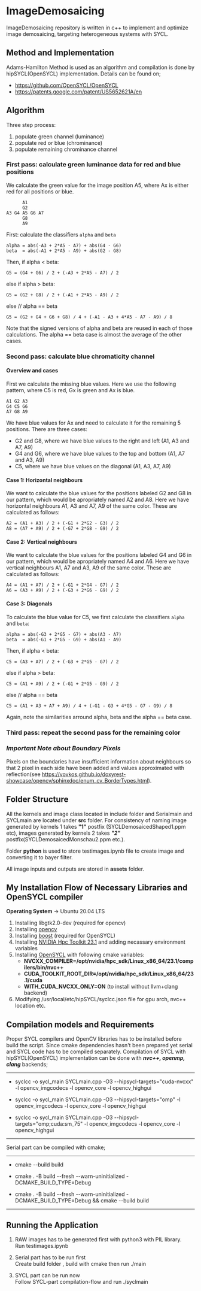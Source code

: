 # ImageDemosaicing

ImageDemosaicing repository is written in c++ to implement and optimize image demosaicing, targeting heterogeneous systems with SYCL. 


## Method and Implementation
Adams-Hamilton Method is used as an algorithm and compilation is done by hipSYCL(OpenSYCL) implementation. Details can be found on;
- https://github.com/OpenSYCL/OpenSYCL
- https://patents.google.com/patent/US5652621A/en

## Algorithm
Three step process:
 1. populate green channel (luminance)
 2. populate red or blue (chrominance)
 3. populate remaining chrominance channel

### First pass: calculate green luminance data for red and blue positions

We calculate the green value for the image position A5, where Ax is either red for all positions or blue.

```
      A1
      G2
A3 G4 A5 G6 A7
      G8
      A9
```

First: calculate the classifiers `alpha` and `beta`

```
alpha = abs(-A3 + 2*A5 - A7) + abs(G4 - G6)
beta  = abs(-A1 + 2*A5 - A9) + abs(G2 - G8)
```

Then, if alpha < beta:

```
G5 = (G4 + G6) / 2 + (-A3 + 2*A5 - A7) / 2
```

else if alpha > beta:

```
G5 = (G2 + G8) / 2 + (-A1 + 2*A5 - A9) / 2
```

else // alpha == beta

```
G5 = (G2 + G4 + G6 + G8) / 4 + (-A1 - A3 + 4*A5 - A7 - A9) / 8
```

Note that the signed versions of alpha and beta are reused in each of those calculations. The alpha == beta case is almost the average of the other cases.

### Second pass: calculate blue chromaticity channel

#### Overview and cases

First we calculate the missing blue values. Here we use the following pattern, where C5 is red, Gx is green and Ax is blue.

```
A1 G2 A3
G4 C5 G6
A7 G8 A9
```

We have blue values for Ax and need to calculate it for the remaining 5 positions. There are three cases:
 * G2 and G8, where we have blue values to the right and left (A1, A3 and A7, A9)
 * G4 and G6, where we have blue values to the top and bottom (A1, A7 and A3, A9)
 * C5, where we have blue values on the diagonal (A1, A3, A7, A9)

#### **Case 1: Horizontal neighbours** 

We want to calculate the blue values for the positions labeled G2 and G8 in our pattern, which would be apropriately named A2 and A8. Here we have horizontal neighbours A1, A3 and A7, A9 of the same color. These are calculated as follows:

```
A2 = (A1 + A3) / 2 + (-G1 + 2*G2 - G3) / 2
A8 = (A7 + A9) / 2 + (-G7 + 2*G8 - G9) / 2
```

#### **Case 2: Vertical neighbours**

We want to calculate the blue values for the positions labeled G4 and G6 in our pattern, which would be apropriately named A4 and A6. Here we have vertical neighbours A1, A7 and A3, A9 of the same color. These are calculated as follows:

```
A4 = (A1 + A7) / 2 + (-G1 + 2*G4 - G7) / 2
A6 = (A3 + A9) / 2 + (-G3 + 2*G6 - G9) / 2
```

#### **Case 3: Diagonals**

To calculate the blue value for C5, we first calculate the classifiers `alpha` and `beta`:

```
alpha = abs(-G3 + 2*G5 - G7) + abs(A3 - A7)
beta  = abs(-G1 + 2*G5 - G9) + abs(A1 - A9) 
```

Then, if alpha < beta:

```
C5 = (A3 + A7) / 2 + (-G3 + 2*G5 - G7) / 2
```

else if alpha > beta:

```
C5 = (A1 + A9) / 2 + (-G1 + 2*G5 - G9) / 2
```

else // alpha == beta

```
C5 = (A1 + A3 + A7 + A9) / 4 + (-G1 - G3 + 4*G5 - G7 - G9) / 8
```

Again, note the similarities arround alpha, beta and the alpha == beta case.

### Third pass: repeat the second pass for the remaining color

### ***Important Note about Boundary Pixels***  
Pixels on the boundaries have insufficient information about neighbours so that 2 pixel in each side have been added and values approximated with reflection(see https://vovkos.github.io/doxyrest-showcase/opencv/sphinxdoc/enum_cv_BorderTypes.html). 

## Folder Structure
All the kernels and image class located in include folder and Serialmain and SYCLmain are located under **src** folder. For consistency of naming image generated by kernels 1 takes **"1"** postfix (SYCLDemosaicedShaped1.ppm etc), images generated by kernels 2 takes ***"2"*** postfix(SYCLDemosaicedMonschau2.ppm etc.).

Folder **python** is used to store testimages.ipynb file to create image and converting it to bayer filter.

All image inputs and outputs are stored in **assets** folder.

## My Installation Flow of Necessary Libraries and OpenSYCL compiler
**Operating System**  -> Ubuntu 20.04 LTS
1. Installing libgtk2.0-dev (required for opencv)
2. Installing [opencv](https://github.com/opencv/opencv) 
3. Installing [boost](https://www.boost.org/) (required for OpenSYCL)
4. Installing [NVIDIA Hpc Toolkit 23.1](https://developer.nvidia.com/hpc-sdk)  and adding necassary environment variables
5. Installing [OpenSYCL](https://github.com/OpenSYCL/OpenSYCL/blob/develop/doc/installing.md) with following cmake variables:
   * **NVCXX_COMPILER=/opt/nvidia/hpc_sdk/Linux_x86_64/23.1/compilers/bin/nvc++**
   * **CUDA_TOOLKIT_ROOT_DIR=/opt/nvidia/hpc_sdk/Linux_x86_64/23.1/cuda**
   * **WITH_CUDA_NVCXX_ONLY=ON**  (to install without llvm+clang backend)
6. Modifying /usr/local/etc/hipSYCL/syclcc.json file for gpu arch, nvc++ location etc.

## Compilation models and Requirements
Proper SYCL compilers and OpenCV libraries has to be installed before build the script. Since cmake dependencies hasn't been prepared yet serial and SYCL code has to be compiled separately. Compilation of SYCL with hipSYCL(OpenSYCL) implementation can be done with ***nvc++, openmp, clang*** backends;

***
- syclcc -o sycl_main SYCLmain.cpp -O3 --hipsycl-targets="cuda-nvcxx" -l opencv_imgcodecs -l opencv_core -l opencv_highgui    

- syclcc -o sycl_main SYCLmain.cpp -O3 --hipsycl-targets="omp" -l opencv_imgcodecs -l opencv_core -l opencv_highgui

- syclcc -o sycl_main  SYCLmain.cpp -O3 --hipsycl-targets="omp;cuda:sm_75" -l opencv_imgcodecs -l opencv_core -l opencv_highgui

***


Serial part can be compiled with cmake;

***
- cmake --build build

- cmake . -B build --fresh --warn-uninitialized -DCMAKE_BUILD_TYPE=Debug 


- cmake . -B build --fresh --warn-uninitialized -DCMAKE_BUILD_TYPE=Debug && cmake --build build
***



## Running the Application
1. RAW images has to be generated first with python3 with PIL library.  
   Run testimages.ipynb

2. Serial part has to be run first  
   Create build folder , build with cmake then run ./main

3. SYCL part can be run now  
   Follow SYCL-part compilation-flow and run ./syclmain
    
